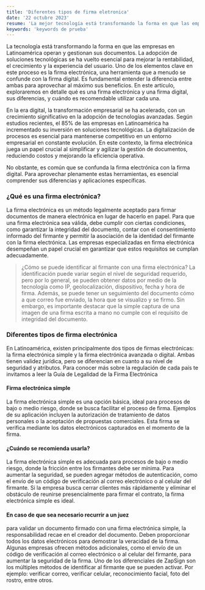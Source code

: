 ```yaml
---
title: 'Diferentes tipos de firma eletronica'
date: '22 octubre 2023'
resume: 'La mejor tecnología está transformando la forma en que las empresas en Latinoamérica operan y gestionan sus documentos. La adopción de soluciones tecnológicas se ha vuelto esencial para mejorar la rentabilidad.'
keywords: 'keywords de prueba'
---
```


<!-- guia de sintaxis: https://www.markdownguide.org/basic-syntax/ -->


La tecnología está transformando la forma en que las empresas en Latinoamérica operan y gestionan sus documentos. La adopción de soluciones tecnológicas se ha vuelto esencial para mejorar la rentabilidad, el crecimiento y la experiencia del usuario. Uno de los elementos clave en este proceso es la firma electrónica, una herramienta que a menudo se confunde con la firma digital. Es fundamental entender la diferencia entre ambas para aprovechar al máximo sus beneficios. En este artículo, exploraremos en detalle qué es una firma electrónica y una firma digital, sus diferencias, y cuándo es recomendable utilizar cada una.

En la era digital, la transformación empresarial se ha acelerado, con un crecimiento significativo en la adopción de tecnologías avanzadas. Según estudios recientes, el 85% de las empresas en Latinoamérica ha incrementado su inversión en soluciones tecnológicas. La digitalización de procesos es esencial para mantenerse competitivo en un entorno empresarial en constante evolución. En este contexto, la firma electrónica juega un papel crucial al simplificar y agilizar la gestión de documentos, reduciendo costos y mejorando la eficiencia operativa.

No obstante, es común que se confunda la firma electrónica con la firma digital. Para aprovechar plenamente estas herramientas, es esencial comprender sus diferencias y aplicaciones específicas.

### ¿Qué es una firma electrónica?
La firma electrónica es un método legalmente aceptado para firmar documentos de manera electrónica en lugar de hacerlo en papel. Para que una firma electrónica sea válida, debe cumplir con ciertas condiciones, como garantizar la integridad del documento, contar con el consentimiento informado del firmante y permitir la asociación de la identidad del firmante con la firma electrónica. Las empresas especializadas en firma electrónica desempeñan un papel crucial en garantizar que estos requisitos se cumplan adecuadamente.

>¿Cómo se puede identificar al firmante con una firma electrónica? La identificación puede variar según el nivel de seguridad requerido, pero por lo general, se pueden obtener datos por medio de la tecnología como IP, geolocalización, dispositivo, fecha y hora de firma. Además, se puede tener un seguimiento del documento cómo a que correo fue enviado, la hora que se visualizo y se firmo. Sin embargo, es importante destacar que la simple captura de una imagen de una firma escrita a mano no cumple con el requisito de integridad del documento.

### Diferentes tipos de firma electrónica
En Latinoamérica, existen principalmente dos tipos de firmas electrónicas: la firma electrónica simple y la firma electrónica avanzada o digital. Ambas tienen validez jurídica, pero se diferencian en cuanto a su nivel de seguridad y atributos. Para conocer más sobre la regulación de cada país te invitamos a leer la Guía de Legalidad de la Firma Electrónica

#### Firma electrónica simple
La firma electrónica simple es una opción básica, ideal para procesos de bajo o medio riesgo, donde se busca facilitar el proceso de firma. Ejemplos de su aplicación incluyen la autorización de tratamiento de datos personales o la aceptación de propuestas comerciales. Esta firma se verifica mediante los datos electrónicos capturados en el momento de la firma.

#### ¿Cuándo se recomienda usarla?
La firma electrónica simple es adecuada para procesos de bajo o medio riesgo, donde la fricción entre los firmantes debe ser mínima. Para aumentar la seguridad, se pueden agregar métodos de autenticación, como el envío de un código de verificación al correo electrónico o al celular del firmante. Si la empresa busca cerrar clientes más rápidamente y eliminar el obstáculo de reunirse presencialmente para firmar el contrato, la firma electrónica simple es ideal. 

#### En caso de que sea necesario recurrir a un juez
para validar un documento firmado con una firma electrónica simple, la responsabilidad recae en el creador del documento. Deben proporcionar todos los datos electrónicos para demostrar la veracidad de la firma. Algunas empresas ofrecen métodos adicionales, como el envío de un código de verificación al correo electrónico o al celular del firmante, para aumentar la seguridad de la firma. Uno de los diferenciales de ZapSign son los múltiples métodos de identificar al firmante que se pueden activar. Por ejemplo: verificar correo, verificar celular, reconocimiento facial, foto del rostro, entre otros.
